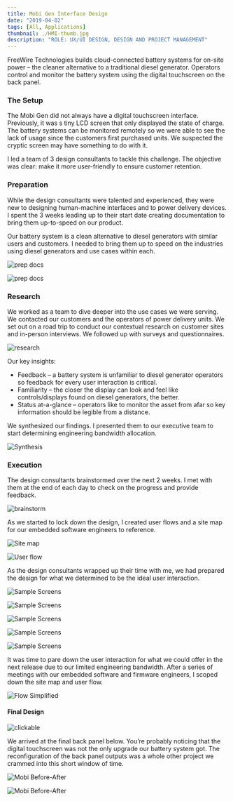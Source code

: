 ```yaml
---
title: Mobi Gen Interface Design
date: "2019-04-02"
tags: [All, Applications]
thumbnail: ./HMI-thumb.jpg
description: "ROLE: UX/UI DESIGN, DESIGN AND PROJECT MANAGEMENT"
---
```


FreeWire Technologies builds cloud-connected battery systems for on-site power – the cleaner alternative to a traditional diesel generator. Operators control and monitor the battery system using the digital touchscreen on the back panel.

### The Setup

The Mobi Gen did not always have a digital touchscreen interface. Previously, it was s tiny LCD screen that only displayed the state of charge. The battery systems can be monitored remotely so we were able to see the lack of usage since the customers first purchased units. We suspected the cryptic screen may have something to do with it.

I led a team of 3 design consultants to tackle this challenge. The objective was clear: make it more user-friendly to ensure customer retention.

### Preparation

While the design consultants were talented and experienced, they were new to designing human-machine interfaces and to power delivery devices. I spent the 3 weeks leading up to their start date creating documentation to bring them up-to-speed on our product.

Our battery system is a clean alternative to diesel generators with similar users and customers. I needed to bring them up to speed on the industries using diesel generators and use cases within each.

<div class="kg-card kg-image-card kg-width-full">

![prep docs](./gen-general-info.jpg)

</div>

<div class="kg-card kg-image-card kg-width-wide">

![prep docs](./generator-use-cases.jpg)

</div>

### Research

We worked as a team to dive deeper into the use cases we were serving. We contacted our customers and the operators of power delivery units. We set out on a road trip to conduct our contextual research on customer sites and in-person interviews. We followed up with surveys and questionnaires.

<div class="kg-card kg-image-card kg-width-med">

![research](./interviews.jpg)

</div>

Our key insights:

- Feedback – a battery system is unfamiliar to diesel generator operators so feedback for every user interaction is critical.
- Familiarity – the closer the display can look and feel like controls/displays found on diesel generators, the better.
- Status at-a-glance – operators like to monitor the asset from afar so key information should be legible from a distance.

We synthesized our findings. I presented them to our executive team to start determining engineering bandwidth allocation.

<div class="kg-card kg-image-card kg-width-wide">

![Synthesis](./exec_presentation.jpg)

</div>

### Execution

The design consultants brainstormed over the next 2 weeks. I met with them at the end of each day to check on the progress and provide feedback.

<div class="kg-card kg-image-card kg-width-full">

![brainstorm](./MobiGen_whiteboard.jpg)

</div>

As we started to lock down the design, I created user flows and a site map for our embedded software engineers to reference.

<div class="kg-card kg-image-card kg-width-wide">

![Site map](./SerenaXu_siteMap.jpg)

</div>

<div class="kg-card kg-image-card kg-width-wide">

![User flow](./SerenaXu_flowChart.jpg)

</div>

As the design consultants wrapped up their time with me, we had prepared the design for what we determined to be the ideal user interaction.

<div class="kg-card kg-image-card kg-width-full kg-desktop">

![Sample Screens](./final_design_1.jpg)

</div>

<div class="kg-card kg-image-card kg-width-full kg-desktop">

![Sample Screens](./final_design_2.jpg)

</div>

<div class="kg-card kg-image-card kg-width-full kg-mobile">

![Sample Screens](./final_design_mobile_1.jpg)

</div>

<div class="kg-card kg-image-card kg-width-full kg-mobile">

![Sample Screens](./final_design_mobile_2.jpg)

</div>

<div class="kg-card kg-image-card kg-width-full kg-mobile">

![Sample Screens](./final_design_mobile_3.jpg)

</div>

It was time to pare down the user interaction for what we could offer in the next release due to our limited engineering bandwidth. After a series of meetings with our embedded software and firmware engineers, I scoped down the site map and user flow.

<div class="kg-card kg-image-card kg-width-wide">

![Flow Simplified](./flow-simplified.jpg)

</div>

#### Final Design

<div class="kg-card kg-image-card kg-width-xs">

![clickable](./Mobi-clickable.gif)

</div>

We arrived at the final back panel below. You’re probably noticing that the digital touchscreen was not the only upgrade our battery system got. The reconfiguration of the back panel outputs was a whole other project we crammed into this short window of time.

<div class="kg-card kg-image-card kg-width-wide kg-desktop">

![Mobi Before-After](./mobi_before-after.jpg)

</div>

<div class="kg-card kg-image-card kg-width-wide kg-mobile">

![Mobi Before-After](./before-after-mobile.jpg)

</div>
